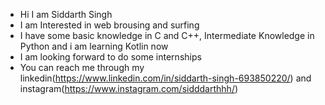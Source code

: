 - Hi I am Siddarth Singh
- I am Interested in web brousing and surfing
- I have some basic knowledge in C and C++, Intermediate Knowledge in Python and i am learning Kotlin now
- I am looking forward to do some internships 
- You can reach me through my linkedin(https://www.linkedin.com/in/siddarth-singh-693850220/) and instagram(https://www.instagram.com/sidddarthhh/) 

<!---
siddarthsingh24/siddarthsingh24 is a ✨ special ✨ repository because its `README.md` (this file) appears on your GitHub profile.
You can click the Preview link to take a look at your changes.
--->
